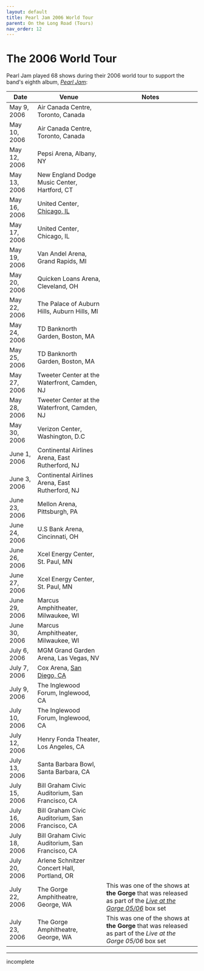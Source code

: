 ```yaml
---
layout: default
title: Pearl Jam 2006 World Tour
parent: On the Long Road (Tours)
nav_order: 12
---
```


# The 2006 World Tour

Pearl Jam played 68 shows during their 2006 world tour to support the band's eighth album, [*Pearl Jam*](https://pearljamopedia.ml/docs/Albums/Studio/Avocado):

| Date | Venue | Notes |
| ---- | ----- | ----- |
| May 9, 2006 | Air Canada Centre, Toronto, Canada | 
| May 10, 2006 | Air Canada Centre, Toronto, Canada |
| May 12, 2006 | Pepsi Arena, Albany, NY |
| May 13, 2006 | New England Dodge Music Center, Hartford, CT |
| May 16, 2006 | United Center, [Chicago, IL](https://pearljamopedia.ml/docs/Notable-Mentions/Locations/Chicago-IL) |
| May 17, 2006 | United Center, Chicago, IL |
| May 19, 2006 | Van Andel Arena, Grand Rapids, MI |
| May 20, 2006 | Quicken Loans Arena, Cleveland, OH |
| May 22, 2006 | The Palace of Auburn Hills, Auburn Hills, MI |
| May 24, 2006 | TD Banknorth Garden, Boston, MA |
| May 25, 2006 | TD Banknorth Garden, Boston, MA |
| May 27, 2006 | Tweeter Center at the Waterfront, Camden, NJ |
| May 28, 2006 | Tweeter Center at the Waterfront, Camden, NJ |
| May 30, 2006 | Verizon Center, Washington, D.C |
| June 1, 2006 | Continental Airlines Arena, East Rutherford, NJ |
| June 3, 2006 | Continental Airlines Arena, East Rutherford, NJ |
| June 23, 2006 | Mellon Arena, Pittsburgh, PA |
| June 24, 2006 | U.S Bank Arena, Cincinnati, OH |
| June 26, 2006 | Xcel Energy Center, St. Paul, MN |
| June 27, 2006 | Xcel Energy Center, St. Paul, MN |
| June 29, 2006 | Marcus Amphitheater, Milwaukee, WI |
| June 30, 2006 | Marcus Amphitheater, Milwaukee, WI |
| July 6, 2006 | MGM Grand Garden Arena, Las Vegas, NV |
| July 7, 2006 | Cox Arena, [San Diego, CA](https://pearljamopedia.ml/docs/Notable-Mentions/Locations/San-Diego) | 
| July 9, 2006 | The Inglewood Forum, Inglewood, CA |
| July 10, 2006 | The Inglewood Forum, Inglewood, CA |
| July 12, 2006 | Henry Fonda Theater, Los Angeles, CA |
| July 13, 2006 | Santa Barbara Bowl, Santa Barbara, CA |
| July 15, 2006 | Bill Graham Civic Auditorium, San Francisco, CA |
| July 16, 2006 | Bill Graham Civic Auditorium, San Francisco, CA |
| July 18, 2006 | Bill Graham Civic Auditorium, San Francisco, CA |
| July 20, 2006 | Arlene Schnitzer Concert Hall, Portland, OR |
| July 22, 2006 | The Gorge Amphitheatre, George, WA | This was one of the shows at **the Gorge** that was released as part of the [*Live at the Gorge 05/06*](https://pearljamopedia.ml/docs/Albums/Live/theGorge0506) box set
| July 23, 2006 | The Gorge Amphitheatre, George, WA | This was one of the shows at **the Gorge** that was released as part of the *Live at the Gorge 05/06* box set


---------------------------------------------------------------------------------
incomplete
